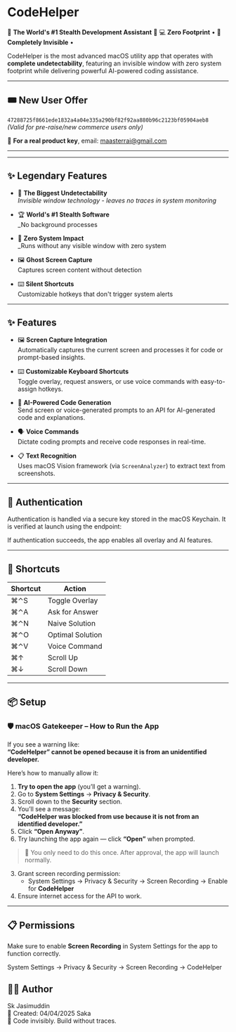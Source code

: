 # CodeHelper

🌟 **The World's #1 Stealth Development Assistant** 🌟  💻 **Zero Footprint** • 👻 **Completely Invisible** • 


CodeHelper is the most advanced macOS utility app that operates with **complete undetectability**, featuring an invisible window with zero system footprint while delivering powerful AI-powered coding assistance.

---

## 🎟️ New User Offer
`47288725f8661ede1832a4a04e335a290bf82f92aa880b96c2123bf05904aeb8`  
*(Valid for pre-raise/new commerce users only)*  

🔑 **For a real product key**, email: [maasterrai@gmail.com](mailto:maasterrai@gmail.com)

---

---

## ✨ Legendary Features

- 👻 **The Biggest Undetectability**  
  _Invisible window technology - leaves no traces in system monitoring_

- 🏆 **World's #1 Stealth Software**  
  _No background processes 

- 🚫 **Zero System Impact**  
  _Runs without any visible window with zero system

- 🖼️ **Ghost Screen Capture**  
  Captures screen content without detection

- ⌨️ **Silent Shortcuts**  
  Customizable hotkeys that don't trigger system alerts

---

## ✨ Features

- 🖼️ **Screen Capture Integration**  
  Automatically captures the current screen and processes it for code or prompt-based insights.

- ⌨️ **Customizable Keyboard Shortcuts**  
  Toggle overlay, request answers, or use voice commands with easy-to-assign hotkeys.

- 🧠 **AI-Powered Code Generation**  
  Send screen or voice-generated prompts to an API for AI-generated code and explanations.

- 🗣️ **Voice Commands**  
  Dictate coding prompts and receive code responses in real-time.

- 📋 **Text Recognition**  
  Uses macOS Vision framework (via `ScreenAnalyzer`) to extract text from screenshots.

---



## 🔐 Authentication

Authentication is handled via a secure key stored in the macOS Keychain. It is verified at launch using the endpoint:


If authentication succeeds, the app enables all overlay and AI features.

---

## 🧭 Shortcuts

| Shortcut | Action |
|----------|--------|
| ⌘⌃S | Toggle Overlay |
| ⌘⌃A | Ask for Answer |
| ⌘⌃N | Naive Solution |
| ⌘⌃O | Optimal Solution |
| ⌘⌃V | Voice Command |
| ⌘↑  | Scroll Up |
| ⌘↓  | Scroll Down |


---

## 📦 Setup

### 🛡️ macOS Gatekeeper – How to Run the App

If you see a warning like:  
**“CodeHelper” cannot be opened because it is from an unidentified developer.**

Here’s how to manually allow it:

1. **Try to open the app** (you’ll get a warning).
2. Go to **System Settings** → **Privacy & Security**.
3. Scroll down to the **Security** section.
4. You’ll see a message:  
   **“CodeHelper was blocked from use because it is not from an identified developer.”**
5. Click **“Open Anyway”**.
6. Try launching the app again — click **“Open”** when prompted.

> 🔁 You only need to do this once. After approval, the app will launch normally.

3. Grant screen recording permission:
   - System Settings → Privacy & Security → Screen Recording → Enable for **CodeHelper**
4. Ensure internet access for the API to work.

---

## 📋 Permissions

Make sure to enable **Screen Recording** in System Settings for the app to function correctly.


System Settings → Privacy & Security → Screen Recording → CodeHelper

## 👨‍💻 Author
Sk Jasimuddin  
📅 Created: 04/04/2025 Saka  
🚀 Code invisibly. Build without traces.





